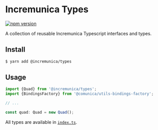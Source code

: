 # Incremunica Types

[![npm version](https://badge.fury.io/js/@incremunica%2Ftypes.svg)](https://badge.fury.io/js/@incremunica%2Ftypes)

A collection of reusable Incremunica Typescript interfaces and types.

## Install

```bash
$ yarn add @incremunica/types
```

## Usage

```typescript
import {Quad} from '@incremunica/types';
import {BindingsFactory} from '@comunica/utils-bindings-factory';

// ...

const quad: Quad = new Quad();
```

All types are available in [`index.ts`](https://github.com/comunica/comunica/blob/master/packages/context-entries/index.ts).
